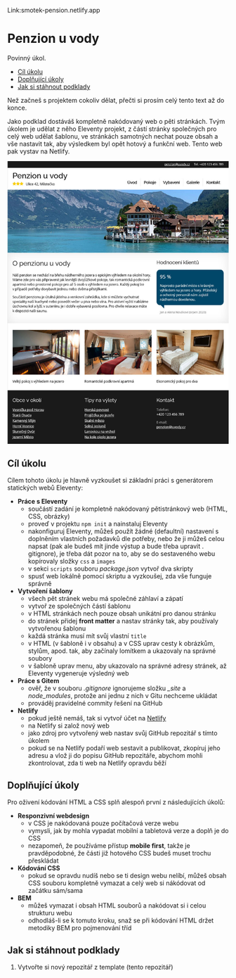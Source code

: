 Link:smotek-pension.netlify.app






# Penzion u vody

Povinný úkol.

- [Cíl úkolu](#Cíl-úkolu)
- [Doplňující úkoly](#Doplňující-úkoly)
- [Jak si stáhnout podklady](#Jak-si-stáhnout-podklady)

Než začneš s projektem cokoliv dělat, přečti si prosím celý tento text až do konce.

Jako podklad dostáváš kompletně nakódovaný web o pěti stránkách. Tvým úkolem je udělat z něho Eleventy projekt, z částí stránky společných pro celý web udělat šablonu, ve stránkách samotných nechat pouze obsah a vše nastavit tak, aby výsledkem byl opět hotový a funkční web. Tento web pak vystav na Netlify.

![Ukázka výsledku](ukazka-vysledku.jpg)


## Cíl úkolu

Cílem tohoto úkolu je hlavně vyzkoušet si základní práci s generátorem statických webů Eleventy:
- **Práce s Eleventy**
  - součástí zadání je kompletně nakódovaný pětistránkový web (HTML, CSS, obrázky)
  - proveď v projektu `npm init` a nainstaluj Eleventy
  - nakonfiguruj Eleventy, můžeš použít žádné (defaultní) nastavení s doplněním vlastních požadavků dle potřeby, nebo že ji můžeš celou napsat (pak ale budeš mít jinde výstup a bude třeba upravit . gitignore), je třeba dát pozor na to, aby se do sestaveného webu kopírovaly složky `css` a `images`
  - v sekci `scripts` souboru *package.json* vytvoř dva skripty
  - spusť web lokálně pomocí skriptu a vyzkoušej, zda vše funguje správně
- **Vytvoření šablony**
  - všech pět stránek webu má společné záhlaví a zápatí
  - vytvoř ze společných částí šablonu
  - v HTML stránkách nech pouze obsah unikátní pro danou stránku
  - do stránek přidej **front matter** a nastav stránky tak, aby používaly vytvořenou šablonu
  - každá stránka musí mít svůj vlastní `title`
  - v HTML (v šabloně i v obsahu) a v CSS uprav cesty k obrázkům, stylům, apod. tak, aby začínaly lomítkem a ukazovaly na správné soubory
  - v šabloně uprav menu, aby ukazovalo na správné adresy stránek, až Eleventy vygeneruje výsledný web
- **Práce s Gitem**
  - ověř, že v souboru *.gitignore* ignorujeme složku *_site* a *node_modules*, protože ani jednu z nich v Gitu nechceme ukládat
  - prováděj pravidelné commity řešení na GitHub
- **Netlify**
  - pokud ještě nemáš, tak si vytvoř účet na [Netlify](https://netlify.com)
  - na Netlify si založ nový web
  - jako zdroj pro vytvořený web nastav svůj GitHub repozitář s tímto úkolem
  - pokud se na Netlify podaří web sestavit a publikovat, zkopíruj jeho adresu a vlož ji do popisu GitHub repozitáře, abychom mohli zkontrolovat, zda ti web na Netlify opravdu běží


## Doplňující úkoly

Pro oživení kódování HTML a CSS splň alespoň první z následujících úkolů:

- **Responzivní webdesign**
  - v CSS je nakódovaná pouze počítačová verze webu
  - vymysli, jak by mohla vypadat mobilní a tabletová verze a doplň je do CSS
  - nezapomeň, že používáme přístup **mobile first**, takže je pravděpodobné, že části již hotového CSS budeš muset trochu přeskládat
- **Kódování CSS**
  - pokud se opravdu nudíš nebo se ti design webu nelíbí, můžeš obsah CSS souboru kompletně vymazat a celý web si nákódovat od začátku sám/sama
- **BEM**
  - můžeš vymazat i obsah HTML souborů a nakódovat si i celou strukturu webu
  - odhodláš-li se k tomuto kroku, snaž se při kódování HTML držet metodiky BEM pro pojmenování tříd


## Jak si stáhnout podklady

1. Vytvořte si nový repozitář z template (tento repozitář)

